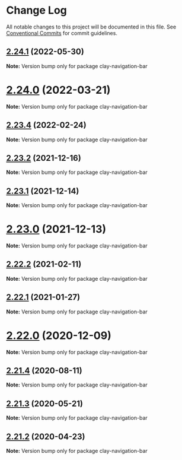 # Change Log

All notable changes to this project will be documented in this file.
See [Conventional Commits](https://conventionalcommits.org) for commit guidelines.

## [2.24.1](https://github.com/liferay/clay/compare/v2.24.0...v2.24.1) (2022-05-30)

**Note:** Version bump only for package clay-navigation-bar





# [2.24.0](https://github.com/liferay/clay/compare/v2.23.4...v2.24.0) (2022-03-21)

**Note:** Version bump only for package clay-navigation-bar





## [2.23.4](https://github.com/liferay/clay/compare/v2.23.3...v2.23.4) (2022-02-24)

**Note:** Version bump only for package clay-navigation-bar





## [2.23.2](https://github.com/liferay/clay/compare/v2.23.1...v2.23.2) (2021-12-16)

**Note:** Version bump only for package clay-navigation-bar





## [2.23.1](https://github.com/liferay/clay/tree/master/packages/clay-navigation-bar/compare/v2.23.0...v2.23.1) (2021-12-14)

**Note:** Version bump only for package clay-navigation-bar





# [2.23.0](https://github.com/liferay/clay/tree/master/packages/clay-navigation-bar/compare/v2.22.4...v2.23.0) (2021-12-13)

**Note:** Version bump only for package clay-navigation-bar





## [2.22.2](https://github.com/liferay/clay/tree/master/packages/clay-navigation-bar/compare/v2.22.1...v2.22.2) (2021-02-11)

**Note:** Version bump only for package clay-navigation-bar





## [2.22.1](https://github.com/liferay/clay/tree/master/packages/clay-navigation-bar/compare/v2.22.0...v2.22.1) (2021-01-27)

**Note:** Version bump only for package clay-navigation-bar





# [2.22.0](https://github.com/liferay/clay/tree/master/packages/clay-navigation-bar/compare/v2.21.5...v2.22.0) (2020-12-09)

**Note:** Version bump only for package clay-navigation-bar





## [2.21.4](https://github.com/liferay/clay/tree/master/packages/clay-navigation-bar/compare/v2.21.3...v2.21.4) (2020-08-11)

**Note:** Version bump only for package clay-navigation-bar





## [2.21.3](https://github.com/liferay/clay/tree/master/packages/clay-navigation-bar/compare/v2.21.2...v2.21.3) (2020-05-21)

**Note:** Version bump only for package clay-navigation-bar





## [2.21.2](https://github.com/liferay/clay/tree/master/packages/clay-navigation-bar/compare/v2.21.1...v2.21.2) (2020-04-23)

**Note:** Version bump only for package clay-navigation-bar
